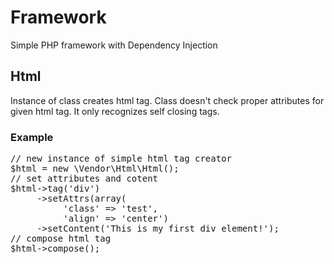 <h1>Framework</h1>
<p>Simple PHP framework with Dependency Injection</p>
<h2>Html</h2>
<p>Instance of class creates html tag. Class doesn't check proper attributes for given html tag. It only recognizes self closing tags.</p>
<h3>Example</h3>
<pre>
// new instance of simple html tag creator
$html = new \Vendor\Html\Html();
// set attributes and cotent
$html->tag('div')
     ->setAttrs(array(
          'class' => 'test',
          'align' => 'center')
     ->setContent('This is my first div element!');
// compose html tag
$html->compose();
</pre>
